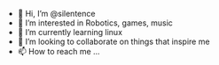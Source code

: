 - 👋 Hi, I’m @silentence
- 👀 I’m interested in Robotics, games, music
- 🌱 I’m currently learning linux
- 💞️ I’m looking to collaborate on things that inspire me
- 📫 How to reach me ...

<!---
silentence/silentence is a ✨ special ✨ repository because its `README.md` (this file) appears on your GitHub profile.
You can click the Preview link to take a look at your changes.
--->

